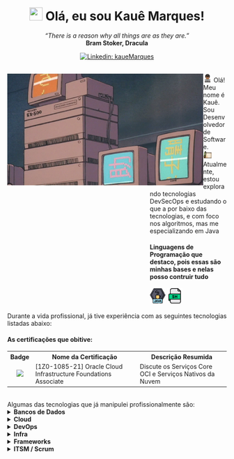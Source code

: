 <h1 align="center"><img src="./hi.gif" height="30" width="30px"> Olá, eu sou Kauê Marques!</h1>
<p align="center">
   <i>“There is a reason why all things are as they are.”</i><br/>
   <b>Bram Stoker, Dracula</b>
   <br/>
   
</p>

<div align="center">

   [![Linkedin: kaueMarques](https://img.shields.io/badge/-kaueMarques-blue?style=flat-square&logo=Linkedin&logoColor=white&link=https://www.linkedin.com/in/kauemb/)](https://www.linkedin.com/in/kauemb/)
</div>

<br/>
<div align="right" >
   <img align="left" width="450px" alt="GIF" src="./assets/computer.gif"/>
</div>


<div align="left" style="margin-left: 65%" >
   <span>
      <img width="20" src="./assets/dev_emoji.png"/>
      Olá! Meu nome é Kauê. Sou Desenvolvedor de Software.
     <br>
      <img width="20" src="./assets/scroll_1f4dc.png"/>
      Atualmente, estou explorando tecnologias DevSecOps e estudando o que a por baixo das tecnologias, e com foco nos algoritmos, mas me especializando em Java
   </span>
</div>
<div align="left" style="margin-left: 65%">
   <h4><b>Linguagens de Programação que destaco, pois essas são minhas bases e nelas posso contruir tudo</b></h4>
   <img height="35" src="./assets/java.png" alt="java">
   <img height="35" src="./assets/free-bash-shell-script-7855733-6374566.png" alt="bash">
</div>

<br>

<div align="left">
Durante a vida profissional, já tive experiência com as seguintes tecnologias listadas abaixo:
</div>

<div class="certifications">
   <h4><b>As certificações que obitive:</b></h4>
   <table>
      <tr align="center">
         <th>Badge</th>
         <th>Nome da Certificação</th>
         <th>Descrição Resumida</th>
      </tr>
      <tr>
         <td align="center"><img width="150" src="https://brm-workforce.oracle.com/pdf/certview/images/102_Oracle_Cloud_Infrastructure_Foundations_Associate.png"/></td>
         <td>[1Z0-1085-21] Oracle Cloud Infrastructure Foundations Associate</td>
         <td>Discute os Serviços Core OCI e Serviços Nativos da Nuvem</td>
      </tr>
   </table>
   <br>
</div>


<div>
<span>Algumas das tecnologias que já manipulei profissionalmente são:</span>
<div>

<div align="left">   
   <details>
   <summary><b>Bancos de Dados</b></summary>
   
   ![MariaDB](https://img.shields.io/badge/MariaDB-003545?style=for-the-badge&logo=mariadb&logoColor=white)
   ![MicrosoftSQLServer](https://img.shields.io/badge/Microsoft%20SQL%20Server-CC2927?style=for-the-badge&logo=microsoft%20sql%20server&logoColor=white)
   ![Oracle Database](https://img.shields.io/badge/Oracle%20Database-F80000?style=for-the-badge&logo=oracle&logoColor=white)


</details>
<details>
   <summary><b>Cloud</b></summary>
   
![Google Cloud](https://img.shields.io/badge/Google_Cloud-4285F4?style=for-the-badge&logo=google-cloud&logoColor=white)
![AWS](https://img.shields.io/badge/AWS-232F3E?style=for-the-badge&logo=amazon-aws&logoColor=white)
![Oracle Cloud](https://img.shields.io/badge/Oracle_Cloud-F80000?style=for-the-badge&logo=oracle&logoColor=white)


</details>
<details>
   <summary><b>DevOps</b></summary>
   
![RabbitMQ](https://img.shields.io/badge/RabbitMQ-FF6600?style=for-the-badge&logo=rabbitmq&logoColor=white)
![Shell Scripting](https://img.shields.io/badge/Shell_Scripting-008000?style=for-the-badge)
![Batch Scripting](https://img.shields.io/badge/Batch_Scripting-4B0082?style=for-the-badge)
![Docker](https://img.shields.io/badge/Docker-2496ED?style=for-the-badge&logo=docker&logoColor=white)
![Rancher](https://img.shields.io/badge/Rancher-0075A8?style=for-the-badge&logo=rancher&logoColor=white)
![Kubernetes](https://img.shields.io/badge/Kubernetes-326CE5?style=for-the-badge&logo=kubernetes&logoColor=white)


</details>
<details>
   <summary><b>Infra</b></summary>
   
  ![WebLogic](https://img.shields.io/badge/WebLogic-F80000?style=for-the-badge&logo=oracle&logoColor=white)
  ![Payara Server](https://img.shields.io/badge/Payara_Server-333F48?style=for-the-badge&logo=payara&logoColor=white)


</details>
<details>
   <summary><b>Frameworks</b></summary>
   
   ![Spring](https://img.shields.io/badge/spring-%236DB33F.svg?style=for-the-badge&logo=spring&logoColor=white)
   ![Flask](https://img.shields.io/badge/flask-%23000.svg?style=for-the-badge&logo=flask&logoColor=white)
   ![Jakarta EE](https://img.shields.io/badge/Jakarta%20EE-007396?style=for-the-badge&logo=jakartaee&logoColor=white)
   
</details>
<details>
   <summary><b>ITSM / Scrum</b></summary>
   
   ![Jira](https://img.shields.io/badge/Jira-0052CC?style=for-the-badge&logo=jira&logoColor=white)
  ![Confluence](https://img.shields.io/badge/Confluence-172B4D?style=for-the-badge&logo=confluence&logoColor=white)

   
</details>

</div>



